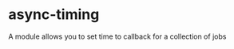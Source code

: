 async-timing
====================

A module allows you to set time to callback for a collection of jobs

